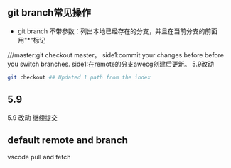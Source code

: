 ## git branch常见操作
+ git branch  不带参数：列出本地已经存在的分支，并且在当前分支的前面用"*"标记

///master:git checkout master。
side1:commit your changes before before you switch branches.
side1:在remote的分支awecg创建后更新。
5.9改动

```bash
git checkout ## Updated 1 path from the index
```


## 5.9
5.9 改动
继续提交

## default remote and branch
vscode pull and fetch
